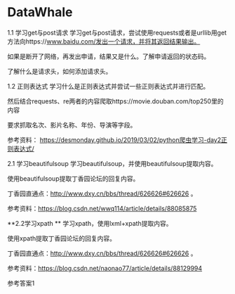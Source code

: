 # DataWhale
1.1 学习get与post请求
学习get与post请求，尝试使用requests或者是urllib用get方法向https://www.baidu.com/发出一个请求，并将其返回结果输出。

如果是断开了网络，再发出申请，结果又是什么。了解申请返回的状态码。

了解什么是请求头，如何添加请求头。

1.2 正则表达式
学习什么是正则表达式并尝试一些正则表达式并进行匹配。

然后结合requests、re两者的内容爬取https://movie.douban.com/top250里的内容

要求抓取名次、影片名称、年份、导演等字段。

参考资料： https://desmonday.github.io/2019/03/02/python爬虫学习-day2正则表达式/

2.1 学习beautifulsoup
学习beautifulsoup，并使用beautifulsoup提取内容。

使用beautifulsoup提取丁香园论坛的回复内容。

丁香园直通点：http://www.dxy.cn/bbs/thread/626626#626626 。

参考资料：https://blog.csdn.net/wwq114/article/details/88085875

**2.2学习xpath **
学习xpath，使用lxml+xpath提取内容。

使用xpath提取丁香园论坛的回复内容。

丁香园直通点：http://www.dxy.cn/bbs/thread/626626#626626 。

参考资料：https://blog.csdn.net/naonao77/article/details/88129994

参考答案1
